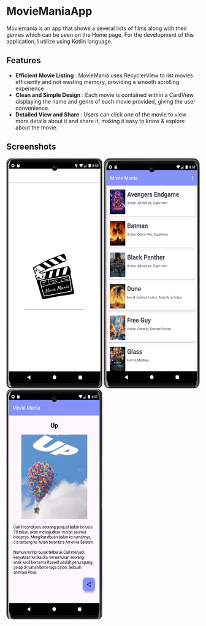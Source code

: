 # MovieManiaApp
Moviemania is an app that shows a several lists of films along with their genres which can be seen on the Home page. For the development of this application, I utilize using Kotlin language.
## Features
- **Efficient Movie Listing** : MovieMania uses RecyclerView to list movies efficiently and not wasting memory, providing a smooth scrolling experience
- **Clean and Simple Design** : Each movie is contained within a CardView displaying the name and genre of each movie provided, giving the user convenience.
- **Detailed View and Share** : Users can click one of the movie to view more details about it and share it, making it easy to know & explore about the movie.
## Screenshots
<p align="left">
  <img width="250" height="600" src="movieMania-splash.png">
  <img width="250" height="600" src="movieMania-main.png">
  <img width="250" height="600" src="movieMania-detail.png">
</p>
